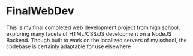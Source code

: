 # FinalWebDev
This is my final completed web development project from high school, exploring many facets of HTML/CSS/JS development on a NodeJS Backend. Though built to work on the localized servers of my school, the codebase is certainly adaptable for use elsewhere
